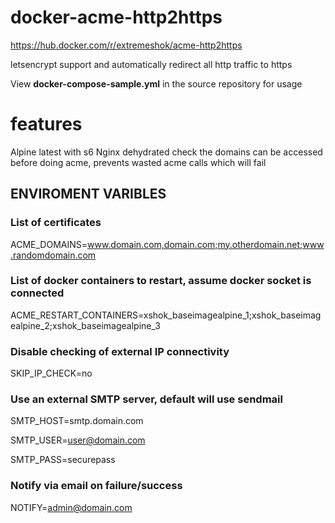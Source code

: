 # docker-acme-http2https

https://hub.docker.com/r/extremeshok/acme-http2https

letsencrypt support and automatically redirect all http traffic to https

View **docker-compose-sample.yml** in the source repository for usage

# features
Alpine latest with s6
Nginx
dehydrated
check the domains can be accessed before doing acme, prevents wasted acme calls which will fail

## ENVIROMENT VARIBLES

### List of certificates
ACME_DOMAINS=www.domain.com,domain.com;my.otherdomain.net;www.randomdomain.com

### List of docker containers to restart, assume docker socket is connected
ACME_RESTART_CONTAINERS=xshok_baseimagealpine_1;xshok_baseimagealpine_2;xshok_baseimagealpine_3

### Disable checking of external IP connectivity
SKIP_IP_CHECK=no

### Use an external SMTP server, default will use sendmail
SMTP_HOST=smtp.domain.com

SMTP_USER=user@domain.com

SMTP_PASS=securepass

### Notify via email on failure/success
 NOTIFY=admin@domain.com
